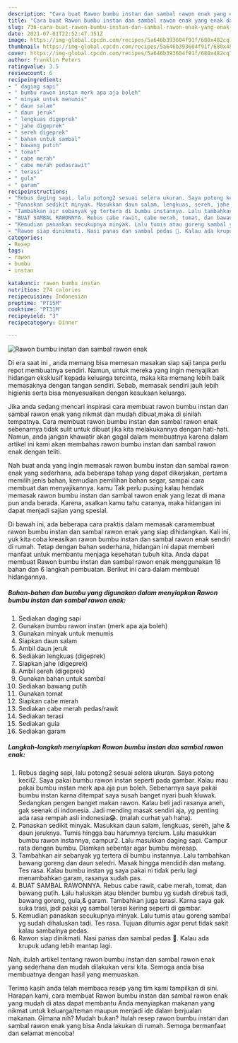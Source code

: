 ```yaml
---
description: "Cara buat Rawon bumbu instan dan sambal rawon enak yang enak dan Mudah Dibuat"
title: "Cara buat Rawon bumbu instan dan sambal rawon enak yang enak dan Mudah Dibuat"
slug: 736-cara-buat-rawon-bumbu-instan-dan-sambal-rawon-enak-yang-enak-dan-mudah-dibuat
date: 2021-07-01T22:52:47.351Z
image: https://img-global.cpcdn.com/recipes/5a646b393604f91f/680x482cq70/rawon-bumbu-instan-dan-sambal-rawon-enak-foto-resep-utama.jpg
thumbnail: https://img-global.cpcdn.com/recipes/5a646b393604f91f/680x482cq70/rawon-bumbu-instan-dan-sambal-rawon-enak-foto-resep-utama.jpg
cover: https://img-global.cpcdn.com/recipes/5a646b393604f91f/680x482cq70/rawon-bumbu-instan-dan-sambal-rawon-enak-foto-resep-utama.jpg
author: Franklin Peters
ratingvalue: 3.5
reviewcount: 6
recipeingredient:
- " daging sapi"
- " bumbu rawon instan merk apa aja boleh"
- " minyak untuk menumis"
- " daun salam"
- " daun jeruk"
- " lengkuas digeprek"
- " jahe digeprek"
- " sereh digeprek"
- " bahan untuk sambal"
- " bawang putih"
- " tomat"
- " cabe merah"
- " cabe merah pedasrawit"
- " terasi"
- " gula"
- " garam"
recipeinstructions:
- "Rebus daging sapi, lalu potong2 sesuai selera ukuran. Saya potong kecil2. Saya pakai bumbu rawon instan seperti pada gambar. Kalau mau pakai bumbu instan merk apa aja pun boleh. Sebenarnya saya pakai bumbu instan karna ditempat saya susah banget nyari buah kluwak. Sedangkan pengen banget makan rawon. Kalau beli jadi rasanya aneh, gak seenak di indonesia. Jadi mending masak sendiri aja, yg penting ada rasa rempah asli indonesia😂. (malah curhat yah haha)."
- "Panaskan sedikit minyak. Masukkan daun salam, lengkuas, sereh, jahe &amp; daun jeruknya. Tumis hingga bau harumnya tercium. Lalu masukkan bumbu rawon instannya, campur2. Lalu masukkan daging sapi. Campur rata dengan bumbu. Diamkan sebentar agar bumbu meresap."
- "Tambahkan air sebanyak yg tertera di bumbu instannya. Lalu tambahkan bawang goreng dan daun seledri. Masak hingga mendidih dan matang. Tes rasa. Kalau bumbu instan yg saya pakai ni tidak perlu lagi menambahkan garam, rasanya sudah pas."
- "BUAT SAMBAL RAWONNYA. Rebus cabe rawit, cabe merah, tomat, dan bawang putih. Lalu haluskan atau blender bumbu yg sudah direbus tadi, bawang goreng, gula,&amp; garam. Tambahkan juga terasi. Karna saya gak suka trasi, jadi pakai yg sambal terasi kering seperti di gambar."
- "Kemudian panaskan secukupnya minyak. Lalu tumis atau goreng sambal yg sudah dihaluskan tadi. Tes rasa. Tujuan ditumis agar perut tidak sakit kalau sambalnya pedas."
- "Rawon siap dinikmati. Nasi panas dan sambal pedas 🤤. Kalau ada krupuk udang lebih mantap lagi."
categories:
- Resep
tags:
- rawon
- bumbu
- instan

katakunci: rawon bumbu instan 
nutrition: 274 calories
recipecuisine: Indonesian
preptime: "PT15M"
cooktime: "PT31M"
recipeyield: "3"
recipecategory: Dinner

---
```



![Rawon bumbu instan dan sambal rawon enak](https://img-global.cpcdn.com/recipes/5a646b393604f91f/680x482cq70/rawon-bumbu-instan-dan-sambal-rawon-enak-foto-resep-utama.jpg)

Di era  saat ini , anda memang bisa memesan masakan siap saji tanpa perlu repot membuatnya sendiri. Namun, untuk mereka yang ingin menyajikan hidangan eksklusif kepada keluarga tercinta, maka kita memang lebih baik memasaknya dengan tangan sendiri. Sebab, memasak sendiri jauh lebih higienis serta bisa menyesuaikan dengan kesukaan keluarga.

Jika anda sedang mencari inspirasi cara membuat rawon bumbu instan dan sambal rawon enak yang nikmat dan mudah dibuat,maka di sinilah tempatnya. Cara membuat rawon bumbu instan dan sambal rawon enak  sebenarnya tidak sulit untuk dibuat jika kita melakukannya dengan hati-hati. Namun, anda jangan khawatir akan gagal dalam membuatnya 
karena dalam artikel ini kami akan membahas rawon bumbu instan dan sambal rawon enak dengan teliti.  



Nah buat anda yang ingin memasak rawon bumbu instan dan sambal rawon enak yang sederhana, ada beberapa tahap yang dapat dikerjakan, pertama memilih jenis bahan, kemudian pemilihan bahan segar, sampai cara membuat dan menyajikannya. kamu Tak perlu pusing kalau hendak memasak rawon bumbu instan dan sambal rawon enak yang lezat di mana pun anda berada. Karena, asalkan kamu  tahu caranya, maka hidangan ini dapat menjadi sajian yang spesial.

Di bawah ini, ada beberapa cara praktis  dalam memasak caramembuat rawon bumbu instan dan sambal rawon enak yang siap dihidangkan. Kali ini, yuk kita coba kreasikan rawon bumbu instan dan sambal rawon enak sendiri di rumah. Tetap dengan bahan sederhana, hidangan ini dapat memberi manfaat untuk membantu menjaga kesehatan tubuh kita. Anda dapat membuat Rawon bumbu instan dan sambal rawon enak menggunakan 16 bahan dan 6 langkah pembuatan. Berikut ini cara dalam membuat hidangannya.

<!--inarticleads1-->

##### Bahan-bahan dan bumbu yang digunakan dalam menyiapkan Rawon bumbu instan dan sambal rawon enak:

1. Sediakan  daging sapi
1. Gunakan  bumbu rawon instan (merk apa aja boleh)
1. Gunakan  minyak untuk menumis
1. Siapkan  daun salam
1. Ambil  daun jeruk
1. Sediakan  lengkuas (digeprek)
1. Siapkan  jahe (digeprek)
1. Ambil  sereh (digeprek)
1. Gunakan  bahan untuk sambal
1. Sediakan  bawang putih
1. Gunakan  tomat
1. Siapkan  cabe merah
1. Sediakan  cabe merah pedas/rawit
1. Sediakan  terasi
1. Sediakan  gula
1. Sediakan  garam




<!--inarticleads2-->

##### Langkah-langkah menyiapkan Rawon bumbu instan dan sambal rawon enak:

1. Rebus daging sapi, lalu potong2 sesuai selera ukuran. Saya potong kecil2. Saya pakai bumbu rawon instan seperti pada gambar. Kalau mau pakai bumbu instan merk apa aja pun boleh. Sebenarnya saya pakai bumbu instan karna ditempat saya susah banget nyari buah kluwak. Sedangkan pengen banget makan rawon. Kalau beli jadi rasanya aneh, gak seenak di indonesia. Jadi mending masak sendiri aja, yg penting ada rasa rempah asli indonesia😂. (malah curhat yah haha).
1. Panaskan sedikit minyak. Masukkan daun salam, lengkuas, sereh, jahe &amp; daun jeruknya. Tumis hingga bau harumnya tercium. Lalu masukkan bumbu rawon instannya, campur2. Lalu masukkan daging sapi. Campur rata dengan bumbu. Diamkan sebentar agar bumbu meresap.
1. Tambahkan air sebanyak yg tertera di bumbu instannya. Lalu tambahkan bawang goreng dan daun seledri. Masak hingga mendidih dan matang. Tes rasa. Kalau bumbu instan yg saya pakai ni tidak perlu lagi menambahkan garam, rasanya sudah pas.
1. BUAT SAMBAL RAWONNYA. Rebus cabe rawit, cabe merah, tomat, dan bawang putih. Lalu haluskan atau blender bumbu yg sudah direbus tadi, bawang goreng, gula,&amp; garam. Tambahkan juga terasi. Karna saya gak suka trasi, jadi pakai yg sambal terasi kering seperti di gambar.
1. Kemudian panaskan secukupnya minyak. Lalu tumis atau goreng sambal yg sudah dihaluskan tadi. Tes rasa. Tujuan ditumis agar perut tidak sakit kalau sambalnya pedas.
1. Rawon siap dinikmati. Nasi panas dan sambal pedas 🤤. Kalau ada krupuk udang lebih mantap lagi.




Nah, itulah artikel tentang  rawon bumbu instan dan sambal rawon enak  yang sederhana dan mudah dilakukan versi kita. Semoga anda bisa membuatnya dengan hasil yang memuaskan. 

Terima kasih anda telah membaca resep yang tim kami tampilkan di sini. Harapan kami, cara membuat  Rawon bumbu instan dan sambal rawon enak yang mudah di atas dapat membantu Anda menyiapkan makanan yang nikmat untuk keluarga/teman maupun menjadi ide dalam berjualan makanan. Gimana nih? Mudah bukan? Itulah resep rawon bumbu instan dan sambal rawon enak yang bisa Anda lakukan di rumah. Semoga bermanfaat dan selamat mencoba!


